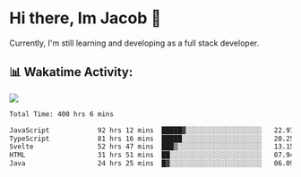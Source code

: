 # Hi there, Im Jacob 👋
Currently, I'm still learning and developing as a full stack developer.

## 📊 Wakatime Activity:

![](https://wakatime.com/share/@bfeff6fe-7f39-433c-bc17-53e716b9a274/5ea5f349-8c2f-4586-bc8c-eb76702f8e49.svg)

<!--START_SECTION:waka-->

```txt
Total Time: 400 hrs 6 mins

JavaScript            92 hrs 12 mins  █████▓░░░░░░░░░░░░░░░░░░░   22.97 %
TypeScript            81 hrs 16 mins  █████░░░░░░░░░░░░░░░░░░░░   20.25 %
Svelte                52 hrs 47 mins  ███▒░░░░░░░░░░░░░░░░░░░░░   13.15 %
HTML                  31 hrs 51 mins  ██░░░░░░░░░░░░░░░░░░░░░░░   07.94 %
Java                  24 hrs 25 mins  █▓░░░░░░░░░░░░░░░░░░░░░░░   06.09 %
```

<!--END_SECTION:waka-->
